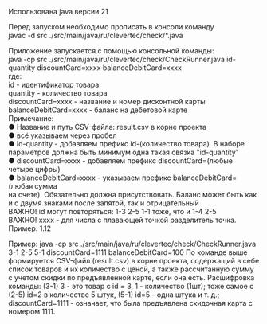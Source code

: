 <p>Использована java версии 21</p>
<p>Перед запуском необходимо прописать в консоли команду<br>
javac -d src ./src/main/java/ru/clevertec/check/*.java</p>
<p>Приложение запускается с помощью консольной команды:<br>
java -cp src ./src/main/java/ru/clevertec/check/CheckRunner.java id-quantity discountCard=xxxx
balanceDebitCard=xxxx<br>
где:<br>
id - идентификатор товара<br>
quantity - количество товара<br>
discountCard=xxxx - название и номер дисконтной карты<br>
balanceDebitCard=xxxx - баланс на дебетовой карте<br>
Примечание:<br>
● Название и путь CSV-файла: result.csv в корне проекта<br>
● всё указываем через пробел<br>
● id-quantity - добавляем префикс id-(количество товара). В наборе параметров
должна быть минимум одна такая связка "id-quantity"<br>
● discountCard=xxxx - добавляем префикс discountCard=(любые четыре цифры)<br>
● balanceDebitCard=xxxx - указываем префикс balanceDebitCard=(любая сумма<br>
на счете). Обязательно должна присутствовать. Баланс может быть как и с
двумя знаками после запятой, так и отрицательный<br>
ВАЖНО! id могут повторяться: 1-3 2-5 1-1 тоже, что и 1-4 2-5<br>
ВАЖНО! xxxx - для числа с плавающей точкой разделитель точка.
Пример: 1.12

Пример:
java -cp src ./src/main/java/ru/clevertec/check/CheckRunner.java 3-1 2-5 5-1 discountCard=1111
balanceDebitCard=100
По команде выше формируется CSV-файл (result.csv) в корне
проекта, содержащий в себе список товаров и их количество с ценой, а также
рассчитанную сумму с учетом скидки по предъявленной карте, если она есть.
Расшифровка команды: (3-1) 3 - это товар с id = 3, 1 - количество (1шт);
тоже самое с (2-5) id=2 в количестве 5 штук, (5-1) id=5 - одна штука и т. д.;
discountCard=1111 - означает, что была предъявлена скидочная карта с номером
1111.</p>